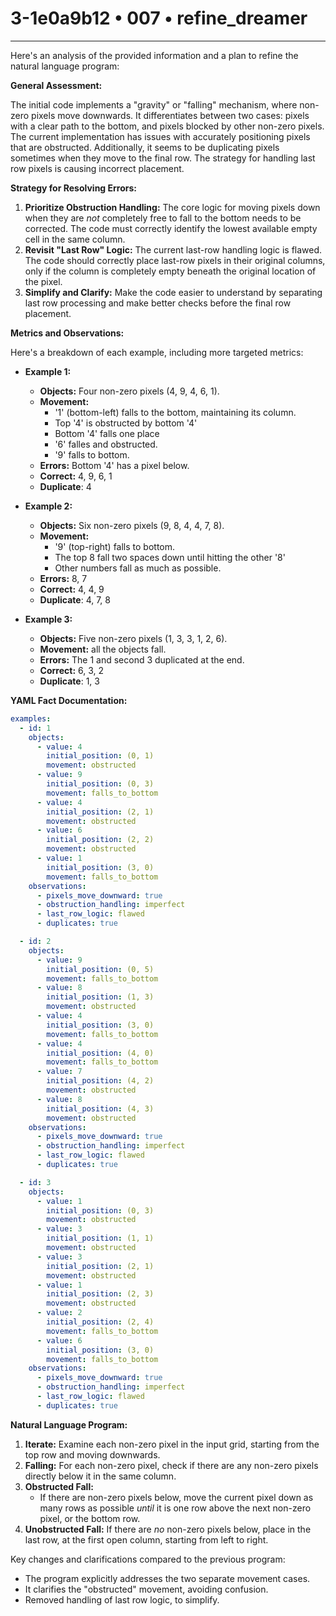 # 3-1e0a9b12 • 007 • refine_dreamer

---
Here's an analysis of the provided information and a plan to refine the natural language program:

**General Assessment:**

The initial code implements a "gravity" or "falling" mechanism, where non-zero pixels move downwards. It differentiates between two cases: pixels with a clear path to the bottom, and pixels blocked by other non-zero pixels. The current implementation has issues with accurately positioning pixels that are obstructed. Additionally, it seems to be duplicating pixels sometimes when they move to the final row. The strategy for handling last row pixels is causing incorrect placement.

**Strategy for Resolving Errors:**

1.  **Prioritize Obstruction Handling:** The core logic for moving pixels down when they are *not* completely free to fall to the bottom needs to be corrected. The code must correctly identify the lowest available empty cell in the same column.
2.  **Revisit "Last Row" Logic:** The current last-row handling logic is flawed. The code should correctly place last-row pixels in their original columns, only if the column is completely empty beneath the original location of the pixel.
3.  **Simplify and Clarify:** Make the code easier to understand by separating last row processing and make better checks before the final row placement.

**Metrics and Observations:**

Here's a breakdown of each example, including more targeted metrics:

*   **Example 1:**
    *   **Objects:** Four non-zero pixels (4, 9, 4, 6, 1).
    *   **Movement:**
        *   '1' (bottom-left) falls to the bottom, maintaining its column.
        *   Top '4' is obstructed by bottom '4'
        *   Bottom '4' falls one place
        *    '6' falles and obstructed.
        *   '9' falls to bottom.
    *   **Errors:** Bottom '4' has a pixel below.
    *  **Correct:** 4, 9, 6, 1
    *  **Duplicate**: 4

*   **Example 2:**
    *   **Objects:** Six non-zero pixels (9, 8, 4, 4, 7, 8).
    *   **Movement:**
        *    '9' (top-right) falls to bottom.
        *    The top 8 fall two spaces down until hitting the other '8'
        *   Other numbers fall as much as possible.
    *   **Errors:** 8, 7
    *  **Correct:** 4, 4, 9
    *  **Duplicate**: 4, 7, 8

*   **Example 3:**
    *   **Objects:** Five non-zero pixels (1, 3, 3, 1, 2, 6).
    *   **Movement:** all the objects fall.
    *   **Errors:** The 1 and second 3 duplicated at the end.
    *  **Correct:** 6, 3, 2
    *  **Duplicate**: 1, 3

**YAML Fact Documentation:**

```yaml
examples:
  - id: 1
    objects:
      - value: 4
        initial_position: (0, 1)
        movement: obstructed
      - value: 9
        initial_position: (0, 3)
        movement: falls_to_bottom
      - value: 4
        initial_position: (2, 1)
        movement: obstructed
      - value: 6
        initial_position: (2, 2)
        movement: obstructed
      - value: 1
        initial_position: (3, 0)
        movement: falls_to_bottom
    observations:
      - pixels_move_downward: true
      - obstruction_handling: imperfect
      - last_row_logic: flawed
      - duplicates: true

  - id: 2
    objects:
      - value: 9
        initial_position: (0, 5)
        movement: falls_to_bottom
      - value: 8
        initial_position: (1, 3)
        movement: obstructed
      - value: 4
        initial_position: (3, 0)
        movement: falls_to_bottom
      - value: 4
        initial_position: (4, 0)
        movement: falls_to_bottom
      - value: 7
        initial_position: (4, 2)
        movement: obstructed
      - value: 8
        initial_position: (4, 3)
        movement: obstructed
    observations:
      - pixels_move_downward: true
      - obstruction_handling: imperfect
      - last_row_logic: flawed
      - duplicates: true

  - id: 3
    objects:
      - value: 1
        initial_position: (0, 3)
        movement: obstructed
      - value: 3
        initial_position: (1, 1)
        movement: obstructed
      - value: 3
        initial_position: (2, 1)
        movement: obstructed
      - value: 1
        initial_position: (2, 3)
        movement: obstructed
      - value: 2
        initial_position: (2, 4)
        movement: falls_to_bottom
      - value: 6
        initial_position: (3, 0)
        movement: falls_to_bottom
    observations:
      - pixels_move_downward: true
      - obstruction_handling: imperfect
      - last_row_logic: flawed
      - duplicates: true
```

**Natural Language Program:**

1.  **Iterate:** Examine each non-zero pixel in the input grid, starting from the top row and moving downwards.
2.  **Falling:** For each non-zero pixel, check if there are any non-zero pixels directly below it in the same column.
3. **Obstructed Fall:**
    * If there are non-zero pixels below, move the current pixel down as many rows as possible *until* it is one row above the next non-zero pixel, or the bottom row.
4.  **Unobstructed Fall:** If there are *no* non-zero pixels below, place in the last row, at the first open column, starting from left to right.

Key changes and clarifications compared to the previous program:

*   The program explicitly addresses the two separate movement cases.
*   It clarifies the "obstructed" movement, avoiding confusion.
* Removed handling of last row logic, to simplify.

